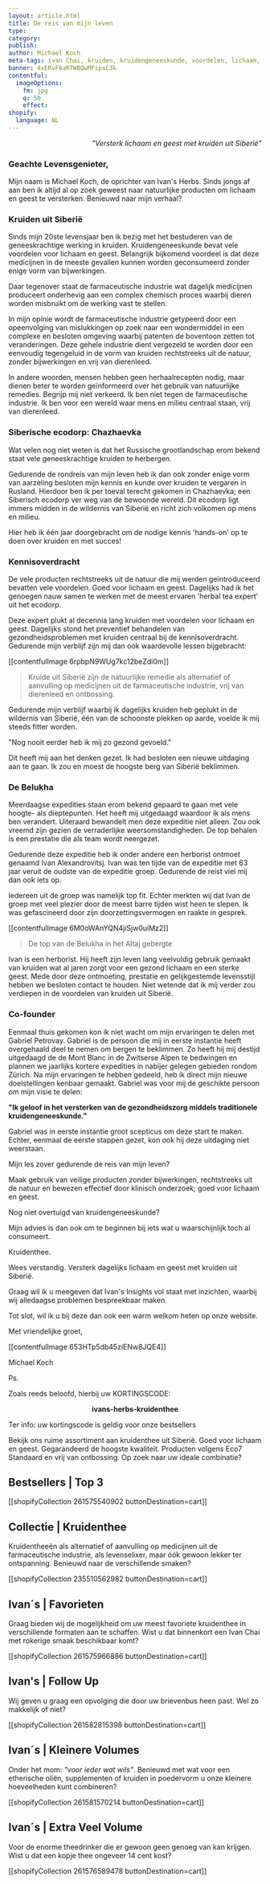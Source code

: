 ```yaml
---
layout: article.html
title: De reis van mijn leven
type:
category: 
publish:
author: Michael Koch
meta-tags: ivan Chai, kruiden, kruidengeneeskunde, voordelen, lichaam, geest, siberië, traditionele kruidengeneeskunde, natuur, geneeskrachtig, michael koch, ivan's herbs,
banner: 4xERvF6aRTWBQwMFipxC3k
contentful:
  imageOptions:
    fm: jpg
    q: 50
    effect:
shopify:
  language: NL
---
```


<p style="text-align: right"><i>"Versterk lichaam en geest met kruiden uit Siberië"</i></p>

### Geachte Levensgenieter,

Mijn naam is Michael Koch, de oprichter van Ivan's Herbs. Sinds jongs af aan ben ik altijd al op zoek geweest naar natuurlijke producten om lichaam en geest te versterken. Benieuwd naar mijn verhaal?

### Kruiden uit Siberië

Sinds mijn 20ste levensjaar ben ik bezig met het bestuderen van de geneeskrachtige werking in kruiden. Kruidengeneeskunde bevat vele voordelen voor lichaam en geest. Belangrijk bijkomend voordeel is dat deze medicijnen in de meeste gevallen kunnen worden geconsumeerd zonder enige vorm van bijwerkingen.

Daar tegenover staat de farmaceutische industrie wat dagelijk medicijnen produceert onderhevig aan een complex chemisch proces waarbij dieren worden misbruikt om de werking vast te stellen. 

In mijn opinie wordt de farmaceutische industrie getypeerd door een opeenvolging van mislukkingen op zoek naar een wondermiddel in een complexe en besloten omgeving waarbij patenten de boventoon zetten tot veranderingen. Deze gehele industrie dient vergezeld te worden door een eenvoudig tegengeluid in de vorm van kruiden rechtstreeks uit de natuur, zonder bijwerkingen en vrij van dierenleed.

In andere woorden, mensen hebben geen herhaalrecepten nodig, maar dienen beter te worden geïnformeerd over het gebruik van natuurlijke remedies. Begrijp mij niet verkeerd. Ik ben niet tegen de farmaceutische industrie. Ik ben voor een wereld waar mens en milieu centraal staan, vrij van dierenleed.

### Siberische ecodorp: Chazhaevka
Wat velen nog niet weten is dat het Russische grootlandschap erom bekend staat vele geneeskrachtige kruiden te herbergen.

Gedurende de rondreis van mijn leven heb ik dan ook zonder enige vorm van aarzeling besloten mijn kennis en kunde over kruiden te vergaren in Rusland. Hierdoor ben ik per toeval terecht gekomen in Chazhaevka; een Siberisch ecodorp ver weg van de bewoonde wereld. Dit ecodorp ligt immers midden in de wildernis van Siberië en richt zich volkomen op mens en milieu.

Hier heb ik één jaar doorgebracht om de nodige kennis 'hands-on' op te doen over kruiden en met succes! 

### Kennisoverdracht

De vele producten rechtstreeks uit de natuur die mij werden geïntroduceerd bevatten vele voordelen. Goed voor lichaam en geest. Dagelijks had ik het genoegen nauw samen te werken met de meest ervaren 'herbal tea expert' uit het ecodorp. 

Deze expert plukt al decennia lang kruiden met voordelen voor lichaam en geest. Dagelijks stond het preventief behandelen van gezondheidsproblemen met kruiden centraal bij de kennisoverdracht. Gedurende mijn verblijf zijn mij dan ook waardevolle lessen bijgebracht:

[[contentfulImage 6rpbpN9WUg7kc12beZdi0m]]
> Kruide uit Siberië zijn de natuurlijke remedie als alternatief of aanvulling op medicijnen uit de farmaceutische industrie, vrij van dierenleed en ontbossing.

Gedurende mijn verblijf waarbij ik dagelijks kruiden heb geplukt in de wildernis van Siberië, één van de schoonste plekken op aarde, voelde ik mij steeds fitter worden. 

"Nog nooit eerder heb ik mij zo gezond gevoeld."

Dit heeft mij aan het denken gezet. Ik had besloten een nieuwe uitdaging aan te gaan. Ik zou en moest de hoogste berg van Siberië beklimmen. 

### De Belukha

Meerdaagse expedities staan erom bekend gepaard te gaan met vele hoogte- als dieptepunten. Het heeft mij uitgedaagd waardoor ik als mens ben verandert. Uiteraard bewandelt men deze expeditie niet alleen. Zou ook vreemd zijn gezien de verraderlijke weersomstandigheden. De top behalen is een prestatie die als team wordt neergezet.

Gedurende deze expeditie heb ik onder andere een herborist ontmoet genaamd Ivan Alexandrovitsj. Ivan was ten tijde van de expeditie met 63 jaar veruit de oudste van de expeditie groep. Gedurende de reist viel mij dan ook iets op.

Iedereen uit de groep was namelijk top fit. Echter merkten wij dat Ivan de groep met veel plezier door de meest barre tijden wist heen te slepen. Ik was gefascineerd door zijn doorzettingsvermogen en raakte in gesprek. 

[[contentfulImage 6M0oWAnYQN4jiSjw0uiMz2]]
> De top van de Belukha in het Altaj gebergte

Ivan is een herborist. Hij heeft zijn leven lang veelvuldig gebruik gemaakt van kruiden wat al jaren zorgt voor een gezond lichaam en een sterke geest. Mede door deze ontmoeting, prestatie en gelijkgestemde levensstijl hebben we besloten contact te houden. Niet wetende dat ik mij verder zou verdiepen in de voordelen van kruiden uit Siberië.

### Co-founder

Eenmaal thuis gekomen kon ik niet wacht om mijn ervaringen te delen met Gabriel Petrovay. Gabriel is de persoon die mij in eerste instantie heeft overgehaald deel te nemen om bergen te beklimmen. Zo heeft hij mij destijd uitgedaagd de de Mont Blanc in de Zwitserse Alpen te bedwingen en plannen we jaarlijks kortere expedities in nabijer gelegen gebieden rondom Zürich. Na mijn ervaringen te hebben gedeeld, heb ik direct mijn nieuwe doelstellingen kenbaar gemaakt. Gabriel was voor mij de geschikte persoon om mijn visie te delen: 

**"Ik geloof in het versterken van de gezondheidszorg middels traditionele kruidengeneeskunde."**

Gabriel was in eerste instantie groot scepticus om deze start te maken. Echter, eenmaal de eerste stappen gezet, kon ook hij deze uitdaging niet weerstaan. 

Mijn les zover gedurende de reis van mijn leven?

Maak gebruik van veilige producten zonder bijwerkingen, rechtstreeks uit de natuur en bewezen effectief door klinisch onderzoek; goed voor lichaam en geest. 

Nog niet overtuigd van kruidengeneeskunde?

Mijn advies is dan ook om te beginnen bij iets wat u waarschijnlijk toch al consumeert. 

Kruidenthee.

Wees verstandig. Versterk dagelijks lichaam en geest met kruiden uit Siberië. 

Graag wil ik u meegeven dat Ivan's Insights vol staat met inzichten, waarbij wij alledaagse problemen bespreekbaar maken. 

Tot slot, wil ik u bij deze dan ook een warm welkom heten op onze website.

Met vriendelijke groet,

[[contentfulImage 653HTp5db45ziENw8JQE4]]

Michael Koch

Ps.

Zoals reeds beloofd, hierbij uw KORTINGSCODE:

<p style="text-align: center"><b>ivans-herbs-kruidenthee</b></p>

Ter info: uw kortingscode is geldig voor onze bestsellers

Bekijk ons ruime assortiment aan kruidenthee uit Siberië. Goed voor lichaam en geest. Gegarandeerd de hoogste kwaliteit. Producten volgens Eco7 Standaard en vrij van ontbossing. Op zoek naar uw ideale combinatie?

## Bestsellers | Top 3

[[shopifyCollection 261575540902 buttonDestination=cart]]

## Collectie | Kruidenthee

Kruidentheeën als alternatief of aanvulling op medicijnen uit de farmaceutische industrie, als levenselixer, maar óók gewoon lekker ter ontspanning. Benieuwd naar de verschillende smaken?

[[shopifyCollection 235510562982 buttonDestination=cart]]

## Ivan´s | Favorieten 

Graag bieden wij de mogelijkheid om uw meest favoriete kruidenthee in verschillende formaten aan te schaffen. Wist u dat binnenkort een Ivan Chai met rokerige smaak beschikbaar komt?

[[shopifyCollection 261575966886 buttonDestination=cart]]

## Ivan's | Follow Up

Wij geven u graag een opvolging die door uw brievenbus heen past. Wel zo makkelijk of niet?

[[shopifyCollection 261582815398 buttonDestination=cart]]

## Ivan´s | Kleinere Volumes

Onder het mom: _"voor ieder wat wils"_. Benieuwd met wat voor een etherische oliën, supplementen of kruiden in poedervorm u onze kleinere hoeveelheden kunt combineren?

[[shopifyCollection 261581570214 buttonDestination=cart]]

## Ivan´s | Extra Veel Volume

Voor de enorme theedrinker die er gewoon geen genoeg van kan krijgen. Wist u dat een kopje thee ongeveer 14 cent kost?

[[shopifyCollection 261576589478 buttonDestination=cart]]